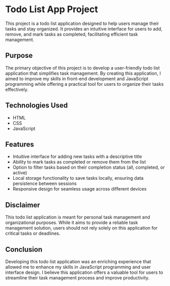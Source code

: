 # Todo List App Project

This project is a todo list application designed to help users manage their tasks and stay organized. It provides an intuitive interface for users to add, remove, and mark tasks as completed, facilitating efficient task management.

## Purpose
The primary objective of this project is to develop a user-friendly todo list application that simplifies task management. By creating this application, I aimed to improve my skills in front-end development and JavaScript programming while offering a practical tool for users to organize their tasks effectively.

## Technologies Used
- HTML
- CSS
- JavaScript

## Features
- Intuitive interface for adding new tasks with a descriptive title
- Ability to mark tasks as completed or remove them from the list
- Option to filter tasks based on their completion status (all, completed, or active)
- Local storage functionality to save tasks locally, ensuring data persistence between sessions
- Responsive design for seamless usage across different devices

## Disclaimer
This todo list application is meant for personal task management and organizational purposes. While it aims to provide a reliable task management solution, users should not rely solely on this application for critical tasks or deadlines.

## Conclusion
Developing this todo list application was an enriching experience that allowed me to enhance my skills in JavaScript programming and user interface design. I believe this application offers a valuable tool for users to streamline their task management process and improve productivity.
